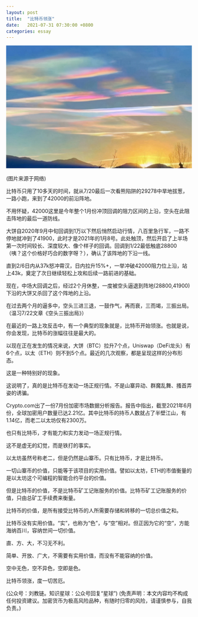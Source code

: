 ```yaml
---
layout: post
title:  "比特币领涨"
date:   2021-07-31 07:30:00 +0800
categories: essay
---
```


![](/images/2021/20210731.jpg)

(图片来源于网络)

比特币只用了10多天的时间，就从7/20最后一次看熊陷阱的29278中旱地拔葱，一路小跑，来到了42000的前沿阵地。

不用怀疑，42000这里是今年整个1月份冲顶回调的阻力区间的上沿，空头在此阻击阵地的最后一道防线。

大饼自2020年9月中旬回调到1万以下然后悄然启动行情，八百里急行军，一路不停地就冲到了41900，此时才是2021年的1月8号。此处触顶，然后开启了上半场第一次时间较长、深度较大、像个样子的回调。回调到1/22最低触底28800（咦？这个价格好巧合的数字呀？），确认了该阵地的下沿一线。

直到2/6日内从37k怒冲霄汉，日内拉升15%+，一举冲破42000阻力位上沿，站上43k，奠定了次日继续轻松上攻和后续一路前进的基础。

现在，中场大回调之后，经过2个月休整，一度被空头逼退到阵地(28800,41900)下沿的大饼又杀回了这个阵地的上沿。

在过去两个月的逼多中，空头三进三退，一鼓作气，再而衰，三而竭，三振出局。（温习7/22文章《空头三振出局》）

在最近的一路上攻反击中，有一个典型的现象就是，比特币开始领涨。也就是说，你会发现，比特币的涨幅往往是最大的。

以现在正在发生的情况来说，大饼（BTC）拉升7个点，Uniswap（DeFi龙头）有6个点，以太（ETH）则不到5个点。最近的几次观察，都是呈现这样的分布形态。

这是一种特别好的现象。

这说明了，真的是比特币在发动一场正规行情。不是山寨异动、群魔乱舞、搔首弄姿的诱骗。

Crypto.com出了一份7月份加密市场数据分析报告。报告中指出，截至2021年6月份，全球加密用户数量已达2.21亿。其中比特币的持币人数就占了半壁江山，有1.14亿，而老二以太坊仅有2300万。

也只有比特币，才有能力和实力发动一场正规行情。

这不是虚无的幻觉，而是铁打的事实。

以太坊虽然号称老二，但是仍然是山寨币。只有比特币，才是比特币。

一切山寨币的价值，只能等于该项目的实用价值。譬如以太坊，ETH的市值衡量的是以太坊这个可编程的智能合约平台的价值。

但是比特币的价值，不是比特币矿工记账服务的价值。比特币矿工记账服务的价值，只由总矿工手续费来衡量。

比特币的价值，是所有接受比特币的人所需要存储和转移的一切总价值之和。

比特币没有实用价值。“实”，也称为“色”，与“空”相对。但正因为它的“空”，方能海纳百川，容纳世间一切价值。

直、方、大，不习无不利。

简单、开放、广大，不需要有实用价值，而没有不能容纳的价值。

空中无色，空不异色，空即是色。

比特币领涨，度一切苦厄。

(公众号：刘教链。知识星球：公众号回复“星球”)
(免责声明：本文内容均不构成任何投资建议。加密货币为极高风险品种，有随时归零的风险，请谨慎参与，自我负责。)